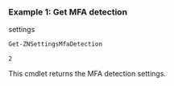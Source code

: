 ### Example 1: Get MFA detection
 settings
```powershell
Get-ZNSettingsMfaDetection
```

```output
2
```

This cmdlet returns the MFA detection settings.

